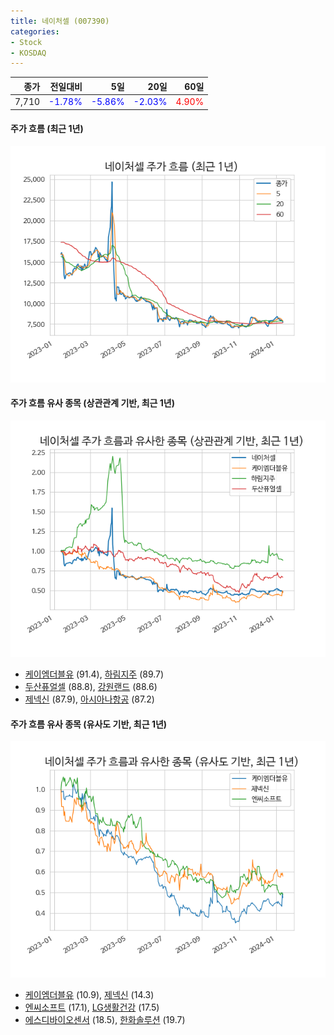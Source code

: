```yaml
---
title: 네이처셀 (007390)
categories:
- Stock
- KOSDAQ
---
```


|종가|전일대비|5일|20일|60일|
|---:|-------:|--:|---:|---:|
|7,710|<span style="color: blue">-1.78%</span>|<span style="color: blue">-5.86%</span>|<span style="color: blue">-2.03%</span>|<span style="color: red">4.90%</span>|

<!-- more -->

#### 주가 흐름 (최근 1년)
![007390](/assets/images/stock/007390.png)


#### 주가 흐름 유사 종목 (상관관계 기반, 최근 1년)
![007390](/assets/images/stock/007390_corr.png)
- [케이엠더블유](/032500/) (91.4), [하림지주](/003380/) (89.7)
- [두산퓨얼셀](/336260/) (88.8), [강원랜드](/035250/) (88.6)
- [제넥신](/095700/) (87.9), [아시아나항공](/020560/) (87.2)


#### 주가 흐름 유사 종목 (유사도 기반, 최근 1년)
![007390](/assets/images/stock/007390_sim.png)
- [케이엠더블유](/032500/) (10.9), [제넥신](/095700/) (14.3)
- [엔씨소프트](/036570/) (17.1), [LG생활건강](/051900/) (17.5)
- [에스디바이오센서](/137310/) (18.5), [한화솔루션](/009830/) (19.7)